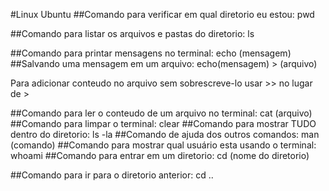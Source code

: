 #Linux Ubuntu
##Comando para verificar em qual diretorio eu estou:
pwd

##Comando para listar os arquivos e pastas do diretorio:
ls

##Comando para printar mensagens no terminal:
echo (mensagem)
##Salvando uma mensagem em um arquivo:
echo(mensagem) > (arquivo)

Para adicionar conteudo no arquivo sem sobrescreve-lo usar >> no lugar de >

##Comando para ler o conteudo de um arquivo no terminal:
cat (arquivo)
##Comando para limpar o terminal:
clear
##Comando para mostrar TUDO dentro do diretorio:
ls -la
##Comando de ajuda dos outros comandos:
man (comando)
##Comando para mostrar qual usuário esta usando o terminal:
whoami
##Comando para entrar em um diretorio:
cd (nome do diretorio)

##Comando para ir para o diretorio anterior:
cd ..